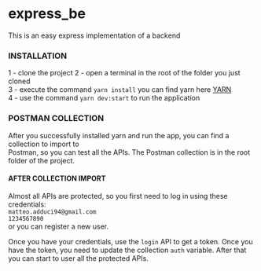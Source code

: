 # express_be

This is an easy express implementation of a backend

### INSTALLATION

1 - clone the project 
2 - open a terminal in the root of the folder you just cloned\
3 - execute the command `yarn install` you can find yarn here [YARN](https://yarnpkg.com/getting-started) \
4 - use the command `yarn dev:start` to run the application

### POSTMAN COLLECTION

After you successfully installed yarn and run the app, you can find a collection to import to \
Postman, so you can test all the APIs. The Postman collection is in the root folder of the project. 

#### AFTER COLLECTION IMPORT
Almost all APIs are protected, so you first need to log in using these credentials:\
`matteo.adduci94@gmail.com`\
`1234567890` \
or you can register a new user.

Once you have your credentials, use the `login` API to get a token.
Once you have the token, you need to update the collection `auth` variable. After that you can start 
to user all the protected APIs.

